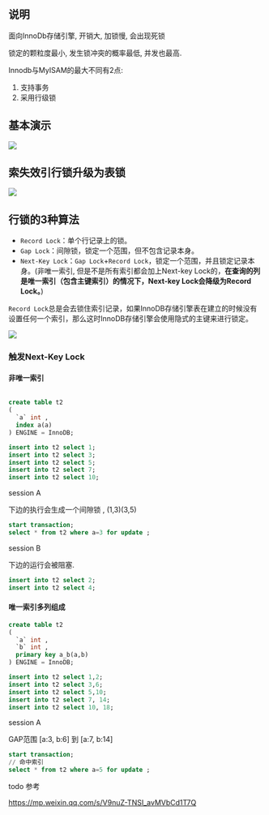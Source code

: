 ## 说明

面向InnoDb存储引擎, 开销大, 加锁慢, 会出现死锁

锁定的颗粒度最小, 发生锁冲突的概率最低, 并发也最高.

Innodb与MyISAM的最大不同有2点:

1. 支持事务
2. 采用行级锁

## 基本演示

![](https://ws1.sinaimg.cn/large/006tNc79ly1fzmjrgt9s9j30to0chjst.jpg)

## 索失效引行锁升级为表锁



![](https://ws2.sinaimg.cn/large/006tNc79ly1fzmkf3o5gij30tw0d6q44.jpg)



## 行锁的3种算法

- `Record Lock`：单个行记录上的锁。
- `Gap Lock`：间隙锁，锁定一个范围，但不包含记录本身。
- `Next-Key Lock`：`Gap Lock`+`Record Lock`，锁定一个范围，并且锁定记录本身。(非唯一索引,  但是不是所有索引都会加上Next-key Lock的，**在查询的列是唯一索引（包含主键索引）的情况下，Next-key Lock会降级为Record Lock。**)

`Record Lock`总是会去锁住索引记录，如果InnoDB存储引擎表在建立的时候没有设置任何一个索引，那么这时InnoDB存储引擎会使用隐式的主键来进行锁定。



![](https://ws2.sinaimg.cn/large/006tKfTcly1g14oczr0maj312108mtbh.jpg)



### 触发Next-Key Lock

#### 非唯一索引

```sql

create table t2
(
  `a` int ,
  index a(a)
) ENGINE = InnoDB;

insert into t2 select 1;
insert into t2 select 3;
insert into t2 select 5;
insert into t2 select 7;
insert into t2 select 10;

```

session A

下边的执行会生成一个间隙锁 , (1,3)(3,5)

```sql
start transaction;
select * from t2 where a=3 for update ;

```

session B

下边的运行会被阻塞.

```sql
insert into t2 select 2;
insert into t2 select 4;

```

#### 唯一索引多列组成

```sql
create table t2
(
  `a` int ,
  `b` int ,
  primary key a_b(a,b)
) ENGINE = InnoDB;

insert into t2 select 1,2;
insert into t2 select 3,6;
insert into t2 select 5,10;
insert into t2 select 7, 14;
insert into t2 select 10, 18;

```

session A

GAP范围 [a:3, b:6] 到 [a:7, b:14]

```sql
start transaction;
// 命中索引
select * from t2 where a=5 for update ;
```







todo 参考

https://mp.weixin.qq.com/s/V9nuZ-TNSI_avMVbCd1T7Q























